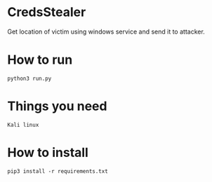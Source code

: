 # CredsStealer
Get location of victim using windows service and send it to attacker.

# How to run
```
python3 run.py

```
# Things you need
```
Kali linux

```
# How to install
```
pip3 install -r requirements.txt

```

